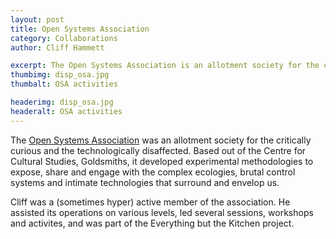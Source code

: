 ```yaml
---
layout: post
title: Open Systems Association
category: Collaborations
author: Cliff Hammett

excerpt: The Open Systems Association is an allotment society for the critically curious and the technologically disaffected. 
thumbimg: disp_osa.jpg
thumbalt: OSA activities

headerimg: disp_osa.jpg
headeralt: OSA activities
---
```

The [Open Systems Association](http://www.opensystem.org.uk) was an allotment society for the critically curious and the technologically disaffected. Based out of the Centre for Cultural Studies, Goldsmiths, it developed experimental methodologies to expose, share and engage with the complex ecologies, brutal control systems and intimate technologies that surround and envelop us.

Cliff was a (sometimes hyper) active member of the association.  He assisted its operations on various levels, led several sessions, workshops and activites, and was part of the Everything but the Kitchen project.
